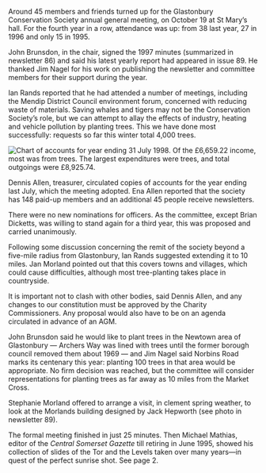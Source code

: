 Around 45 members and friends turned up for the Glastonbury Conservation Society
annual general meeting, on October 19 at St Mary’s hall. For the fourth year in
a row, attendance was up: from 38 last year, 27 in 1996 and only 15 in 1995.

John Brunsdon, in the chair, signed the 1997 minutes (summarized in newsletter 86)
and said his latest yearly report had appeared in issue 89.
He thanked Jim Nagel for his work on publishing the newsletter and committee
members for their support during the year.

Ian Rands reported that he had attended a number of meetings,
including the Mendip District Council environment forum, concerned with
reducing waste of materials. Saving whales and tigers may not be the
Conservation Society’s role, but we can attempt to allay the effects of
industry, heating and vehicle pollution by planting trees. This we have
done most successfully: requests so far this winter total 4,000 trees.

<img class="limit" src="../accounts.png" alt="Chart of accounts for year ending 31 July 1998. Of the £6,659.22 income, most was from trees. The largest expenditures were trees, and total outgoings were £8,925.74.">

Dennis Allen, treasurer, circulated copies of accounts for the year
ending last July, which the meeting adopted. Ena Allen reported that the
society has 148 paid-up members and an additional 45 people receive
newsletters.

There were no new nominations for officers. As the committee, except
Brian Dicketts, was willing to stand again for a third year, this was
proposed and carried unanimously.

Following some discussion concerning the remit of the society beyond a
five-mile radius from Glastonbury, Ian Rands suggested extending it to
10 miles. Jan Morland pointed out that this covers towns and villages,
which could cause difficulties, although most tree-planting takes place
in countryside.

It is important not to clash with other bodies, said Dennis Allen, and
any changes to our constitution must be approved by the Charity
Commissioners. Any proposal would also have to be on an agenda
circulated in advance of an AGM.

John Brunsdon said he would like to plant trees in the Newtown area of
Glastonbury — Archers Way was lined with trees until the former borough
council removed them about 1969 — and Jim Nagel said Norbins Road marks
its centenary this year: planting 100 trees in that area would be
appropriate. No firm decision was reached, but the committee will
consider representations for planting trees as far away as 10 miles from
the Market Cross.

Stephanie Morland offered to arrange a visit, in clement spring
weather, to look at the Morlands building designed by Jack Hepworth (see
photo in newsletter 89).

The formal meeting finished in just 25 minutes. Then Michael Mathias,
editor of the *Central Somerset Gazette* till retiring in June 1995,
showed his collection of slides of the Tor and the Levels taken over
many years—in quest of the perfect sunrise shot. See page 2.
